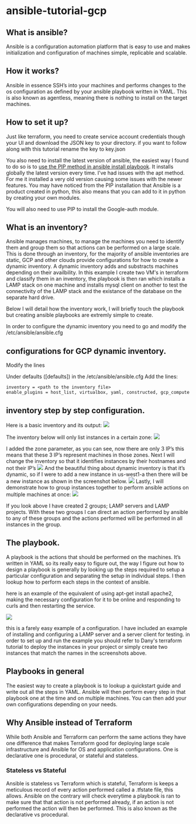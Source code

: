 # ansible-tutorial-gcp

## What is ansible?

Ansible is a configuration automation platform that is easy to use and makes initialization and configuration of machines simple, replicable and scalable.

## How it works?
Ansible in essence SSH’s into your machines and performs changes to the os configuration as defined by your ansible playbook written in YAML. This is also known as agentless, meaning there is nothing to install on the target machines.

## How to set it up?
Just like terraform, you need to create service account credentials though your UI and download the JSON key to your directory. if you want to follow along with this tutorial rename the key to key.json

You also need to install the latest version of ansible, the easiest way I found to do so is to [use the PIP method in ansible install playbook](https://docs.ansible.com/ansible/latest/installation_guide/intro_installation.html#installing-ansible-with-pip). It installs globally the latest version every time. I’ve had issues with the apt method. For me it installed a very old version causing some issues with the newer features. You may have noticed from the PIP installation that Ansible is a product created in python, this also means that you can add to it in python by creating your own modules.

You will also need to use PIP to install the Google-auth module.

## What is an inventory?
Ansible manages machines, to manage the machines you need to identify them and group them so that actions can be performed on a large scale. This is done through an inventory, for the majority of ansible inventories are static, GCP and other clouds provide configurations for how to create a dynamic inventory. A dynamic inventory adds and substracts machines depending on their availbility. In this example I create two VM's in terraform and classify them in an inventory, the playbook is then ran which installs a LAMP stack on one machine and installs mysql client on another to test the connectivity of the LAMP stack and the existance of the database on the separate hard drive.

Below I will detail how the inventory work, I will briefly touch the playbook but creating ansible playbooks are extremly simple to create.

In order to configure the dynamic inventory you need to go and modify the /etc/ansible/ansible.cfg 

## configurations for GCP dynamic inventory.
Modify the lines


Under defaults ([defaults]) in the /etc/ansible/ansible.cfg
Add the lines:
```
inventory = <path to the inventory file>
enable_plugins = host_list, virtualbox, yaml, constructed, gcp_compute
```

## inventory step by step configuration.

Here is a basic inventory and its output:
![](https://github.com/FinalSurgery/ansible-tutorial-gcp/blob/main/images/inventory_all.png)

The inventory below will only list instances in a certain zone:
![](https://github.com/FinalSurgery/ansible-tutorial-gcp/blob/main/images/inventory_zone.png)

I added the zone parameter, as you can see, now there are only 3 IP’s this means that these 3 IP’s represent machines in those zones.
Next I will change the inventory so that it identifies instances by their hostnames and not their IP’s
![](https://github.com/FinalSurgery/ansible-tutorial-gcp/blob/main/images/inventory_name.png)
And the beautiful thing about dynamic inventory is that it’s dynamic, so if I were to add a new instance in us-west1-a then there will be a new instance as shown in the screenshot below.
![](https://github.com/FinalSurgery/ansible-tutorial-gcp/blob/main/images/inventory_name_added_instance.png)
Lastly, I will demonstrate how to group instances together to perform ansible actions on multiple machines at once:
![](https://github.com/FinalSurgery/ansible-tutorial-gcp/blob/main/images/inventory_keyed_groups.png)

If you look above I have created 2 groups; LAMP servers and LAMP projects. With these two groups I can direct an action performed by ansible to any of these groups and the actions performed will be performed in all instances in the group.

## The playbook.

A playbook is the actions that should be performed on the machines. It’s written in YAML so its really easy to figure out, the way I figure out how to design a playbook is generally by looking up the steps required to setup a particular configuration and separating the setup in individual steps. I then lookup how to perform each steps in the context of ansible.

here is an example of the equivalent of using apt-get install apache2, making the necessary configuration for it to be online and responding to curls and then restarting the service.

![](https://github.com/FinalSurgery/ansible-tutorial-gcp/blob/main/images/ansible_playbook_example.png)

this is a farely easy example of a configuration. I have included an example of installing and configuring a LAMP server and a server client for testing. in order to set up and run the example you should refer to Dany's terraform tutorial to deploy the instances in your project or simply create two instances that match the names in the screenshots above.

## Playbooks in general

The easiest way to create a playbook is to lookup a quickstart guide and write out all the steps in YAML. Ansible will then perform every step in that playbook one at the time and on multiple machines. You can then add your own configurations depending on your needs.

## Why Ansible instead of Terraform

While both Ansible and Terraform can perform the same actions they have one difference that makes Terraform good for deploying large scale infrastructure and Ansible for OS and application configurations. One is declarative one is procedural, or stateful and stateless.

### Stateless vs Stateful

Ansible is stateless vs Terraform which is stateful, Terraform is keeps a meticulous record of every action performed called a .tfstate file, this allows. Ansible on the contrary will check everytime a playbook is ran to make sure that that action is not performed already, if an action is not performed the action will then be performed. This is also known as the declarative vs procedural.